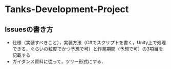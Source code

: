 # Tanks-Development-Project
## Issuesの書き方
- 仕様（実装すべきこと），実装方法（C#でスクリプトを書く，Unity上で処理できる，ぐらいの粒度でかつ予想で可）と作業期間（予想で可）の3項目を記載する
- ガイダンス資料に従って，ツリー形式にする．

